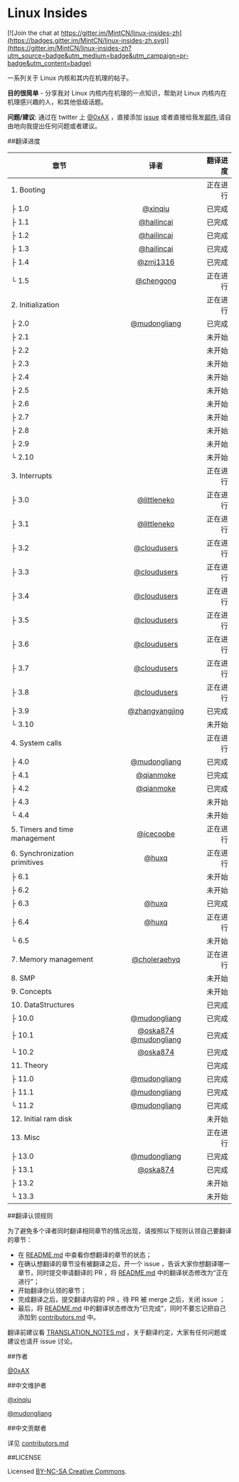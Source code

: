 Linux Insides
===============

[![Join the chat at https://gitter.im/MintCN/linux-insides-zh](https://badges.gitter.im/MintCN/linux-insides-zh.svg)](https://gitter.im/MintCN/linux-insides-zh?utm_source=badge&utm_medium=badge&utm_campaign=pr-badge&utm_content=badge)

一系列关于 Linux 内核和其内在机理的帖子。

**目的很简单** - 分享我对 Linux 内核内在机理的一点知识，帮助对 Linux 内核内在机理感兴趣的人，和其他低级话题。

**问题/建议**: 通过在 twitter 上 [@0xAX](https://twitter.com/0xAX) ，直接添加 [issue](https://github.com/0xAX/linux-insides/issues/new) 或者直接给我发[邮件](mailto:anotherworldofworld@gmail.com),请自由地向我提出任何问题或者建议。

##翻译进度

| 章节|译者|翻译进度|
| ------------- |:-------------:| -----:|
| 1. Booting||正在进行|
|├ 1.0|[@xinqiu](https://github.com/xinqiu)|已完成|
|├ 1.1|[@hailincai](https://github.com/hailincai)|已完成|
|├ 1.2|[@hailincai](https://github.com/hailincai)|已完成|
|├ 1.3|[@hailincai](https://github.com/hailincai)|已完成|
|├ 1.4|[@zmj1316](https://github.com/zmj1316)|已完成|
|└ 1.5|[@chengong](https://github.com/chengong)|正在进行|
| 2. Initialization||正在进行|
|├ 2.0|[@mudongliang](https://github.com/mudongliang)|已完成|
|├ 2.1||未开始|
|├ 2.2||未开始|
|├ 2.3||未开始|
|├ 2.4||未开始|
|├ 2.5||未开始|
|├ 2.6||未开始|
|├ 2.7||未开始|
|├ 2.8||未开始|
|├ 2.9||未开始|
|└ 2.10||未开始|
| 3. Interrupts||正在进行|
|├ 3.0|[@littleneko](https://github.com/littleneko)|正在进行|
|├ 3.1|[@littleneko](https://github.com/littleneko)|正在进行|
|├ 3.2|[@cloudusers](https://github.com/cloudusers)|正在进行|
|├ 3.3|[@cloudusers](https://github.com/cloudusers)|正在进行|
|├ 3.4|[@cloudusers](https://github.com/cloudusers)|正在进行|
|├ 3.5|[@cloudusers](https://github.com/cloudusers)|正在进行|
|├ 3.6|[@cloudusers](https://github.com/cloudusers)|正在进行|
|├ 3.7|[@cloudusers](https://github.com/cloudusers)|正在进行|
|├ 3.8|[@cloudusers](https://github.com/cloudusers)|正在进行|
|├ 3.9|[@zhangyangjing](https://github.com/zhangyangjing)|已完成|
|└ 3.10||未开始|
| 4. System calls||正在进行|
|├ 4.0|[@mudongliang](https://github.com/mudongliang)|已完成|
|├ 4.1|[@qianmoke](https://github.com/qianmoke)|已完成|
|├ 4.2|[@qianmoke](https://github.com/qianmoke)|已完成|
|├ 4.3||未开始|
|└ 4.4||未开始|
| 5. Timers and time management|[@icecoobe](https://github.com/icecoobe)|正在进行|
| 6. Synchronization primitives|[@huxq](https://github.com/huxq)|正在进行|
|├ 6.1||未开始|
|├ 6.2||未开始|
|├ 6.3|[@huxq](https://github.com/huxq)|已完成|
|├ 6.4|[@huxq](https://github.com/huxq)|正在进行|
|└ 6.5||未开始|
| 7. Memory management|[@choleraehyq](https://github.com/choleraehyq)|正在进行|
| 8. SMP||未开始|
| 9. Concepts||未开始|
| 10. DataStructures||已完成|
|├ 10.0|[@mudongliang](https://github.com/mudongliang)|已完成|
|├ 10.1|[@oska874](http://github.com/oska874) [@mudongliang](https://github.com/mudongliang)|已完成|
|└ 10.2|[@oska874](https://github.com/oska874)|已完成|
| 11. Theory||已完成|
|├ 11.0|[@mudongliang](https://github.com/mudongliang)|已完成|
|├ 11.1|[@mudongliang](https://github.com/mudongliang)|已完成|
|└ 11.2|[@mudongliang](https://github.com/mudongliang)|已完成|
| 12. Initial ram disk||未开始|
| 13. Misc||正在进行|
|├ 13.0|[@mudongliang](https://github.com/mudongliang)|已完成|
|├ 13.1|[@oska874](https://github.com/oska874)|已完成|
|├ 13.2||未开始|
|└ 13.3||未开始|

##翻译认领规则

为了避免多个译者同时翻译相同章节的情况出现，请按照以下规则认领自己要翻译的章节：

* 在 [README.md](https://github.com/MintCN/linux-insides-zh/blob/master/README.md) 中查看你想翻译的章节的状态；
* 在确认想翻译的章节没有被翻译之后，开一个 issue ，告诉大家你想翻译哪一章节，同时提交申请翻译的 PR ，将 [README.md](https://github.com/MintCN/linux-insides-zh/blob/master/README.md) 中的翻译状态修改为“正在进行”；
* 开始翻译你认领的章节；
* 完成翻译之后，提交翻译内容的 PR ，待 PR 被 merge 之后，关闭 issue ；
* 最后，将 [README.md](https://github.com/MintCN/linux-insides-zh/blob/master/README.md) 中的翻译状态修改为“已完成”，同时不要忘记把自己添加到 [contributors.md](https://github.com/MintCN/linux-insides-zh/blob/master/contributors.md) 中。

翻译前建议看 [TRANSLATION_NOTES.md](https://github.com/MintCN/linux-insides-zh/blob/master/TRANSLATION_NOTES.md) 。关于翻译约定，大家有任何问题或建议也请开 issue 讨论。

##作者

[@0xAX](https://twitter.com/0xAX)

##中文维护者

[@xinqiu](https://github.com/xinqiu)

[@mudongliang](https://github.com/mudongliang)

##中文贡献者

详见 [contributors.md](https://github.com/MintCN/linux-insides-zh/blob/master/contributors.md)

##LICENSE

Licensed [BY-NC-SA Creative Commons](http://creativecommons.org/licenses/by-nc-sa/4.0/).

